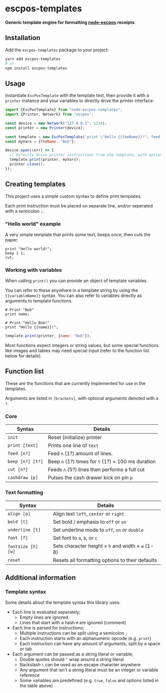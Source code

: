 # escpos-templates

**Generic template engine for formatting [node-escpos](https://github.com/song940/node-escpos) receipts**.

## Installation

Add the `escpos-templates` package to your project:

```bash
yarn add escpos-templates
# or
npm install escpos-templates
```

## Usage

Instantiate `EscPosTemplate` with the template text, then provide it with a `printer` instance and your variables to
directly drive the printer interface:

```javascript
import {EscPosTemplate} from "node-escpos-templates";
import {Printer, Network} from "escpos";

const device = new Network("127.0.0.1", 1234);
const printer = new Printer(device);

const template = new EscPosTemplate(`print \"Hello {{theName}}!"; feed 2; cut;`);
const myVars = {theName: "Bob"};

device.open((err) => {
  // Directly drive printer instructions from the template, with optional variables
  template.print(printer, myVars);
  printer.close();
});
```

## Creating templates

This project uses a simple custom syntax to define print templates.

Each print instruction must be placed on separate line, and/or seperated with a semicolon `;`.

### "Hello world" example

A very simple template that prints some text, beeps once, then cuts the paper:

```
print "Hello world!";
beep 1 1;
cut;
```

### Working with variables 

When calling `print()` you can provide an object of template variables.

You can refer to these anywhere in a template string by using the `{{variableName}}` syntax. You can also refer to
variables directly as arguments to template functions.

```
# Print "Bob" 
print name;

# Print "Hello Bob!"
print "Hello {{name}}!";
```

```javascript
template.print(printer, {name: "Bob"});
```

Most functions expect integers or string values, but some special functions like images and tables may need special input (refer to the function list below for details).

## Function list

These are the functions that are currently implemented for use in the templates.

Arguments are listed in `[brackets]`, with optional arguments denoted with a `?`.

### Core

| Syntax           | Details                                            |
|------------------|----------------------------------------------------|
| `init`           | Reset (initialize) printer                         |
| `print [text]`   | Prints one line of `text`                          |
| `feed [n?]`      | Feed `n` (1?) amount of lines.                     |
| `beep [n?] [t?]` | Beep `n` (1?) times for `t` (1?) × 100 ms duration |
| `cut [n?]`       | Feeds `n` (5?) lines then performs a full cut      |
| `cashdraw [p]`   | Pulses the cash drawer kick on pin `p`             |

### Text formatting

| Syntax             | Details                                           |
|--------------------|---------------------------------------------------|
| `align [a]`        | Align text `left`, `center` or `right`            | 
| `bold [t]`         | Set bold / emphasis to `off` or `on`              | 
| `underline [t]`    | Set underline mode to `off`, `on` or `double`     |
| `font [f]`         | Set font to `a`, `b`, or `c`                      | 
| `fontsize [h] [w]` | Sets character height × `h` and width × `w` (1-8) | 
| `reset`            | Resets all formatting options to their defaults   |

## Additional information

### Template syntax
Some details about the template syntax this library uses:
- Each line is evaluated separately;
  - Empty lines are ignored
  - Lines that start with a hash `#` are ignored (comment)
- Each line is parsed for instructions;
  - Multiple instructions can be split using a semicolon `;`
  - Each instruction starts with an alphanumeric opcode (e.g. `print`)
  - Each instruction can have any amount of arguments, split by a space or tab
- Each argument can be passed as a string literal or variable;
  - Double quotes should `"` wrap around a string literal
  - Backslash ` \ ` can be used as an escape character anywhere
  - Any argument that isn't a string literal must be an integer or variable reference
  - Some variables are predefined (e.g. `true`, `false` and options listed in the table above)